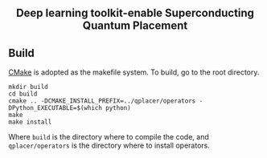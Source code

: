 <h2><p align="center"> Deep learning toolkit-enable Superconducting Quantum Placement </p></h2>


## Build

[CMake](https://cmake.org) is adopted as the makefile system.
To build, go to the root directory.

```
mkdir build
cd build
cmake .. -DCMAKE_INSTALL_PREFIX=../qplacer/operators -DPython_EXECUTABLE=$(which python)
make
make install
```
Where `build` is the directory where to compile the code, and `qplacer/operators` is the directory where to install operators.
